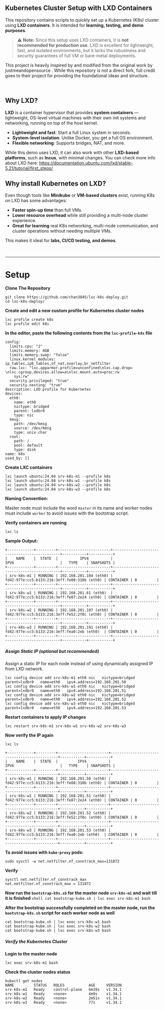## Kubernetes Cluster Setup with LXD Containers
This repository contains scripts to quickly set up a Kubernetes (K8s) cluster using **LXD containers**. It is intended for **learning, testing, and demo purposes**.

> ⚠️ **Note:** Since this setup uses LXD containers, it is **not recommended for production use**. LXD is excellent for lightweight, fast, and isolated environments, but it lacks the robustness and security guarantees of full VM or bare-metal deployments.


This project is heavily inspired by and modified from the original work by justmeandopensource
. While this repository is not a direct fork, full credit goes to their project for providing the foundational ideas and structure.

<br>

## Why LXD?

**LXD** is a container hypervisor that provides **system containers** — lightweight, OS-level virtual machines with their own init systems and networking, running on top of the host kernel.

- **Lightweight and fast**: Start a full Linux system in seconds.
- **System-level isolation**: Unlike Docker, you get a full OS environment.
- **Flexible networking**: Supports bridges, NAT, and more.

While this demo uses LXD, it can also work with other **LXD-based platforms**, such as **Incus**, with minimal changes.
You can check more info about LXD here: https://documentation.ubuntu.com/lxd/stable-5.21/tutorial/first_steps/
<br>


## Why install Kubernetes on LXD?

Even though tools like **Minikube** or **VM-based clusters** exist, running K8s on LXD has some advantages:

- **Faster spin-up time** than full VMs.
- **Lower resource overhead** while still providing a multi-node cluster experience.
- **Great for learning** real K8s networking, multi-node communication, and cluster operations without needing multiple VMs.
    
This makes it ideal for **labs, CI/CD testing, and demos**.

<br>

---

# Setup
**Clone The Repository**
```shell
git clone https://github.com/chan3845/lxc-k8s-deploy.git
cd lxc-k8s-deploy/
```

**Create and edit a new custom profile for Kubernetes cluster nodes**
```shell
lxc profile create k8s
lxc profile edit k8s
```

**In the editor, paste the following contents from the `lxc-profile-k8s` file**
```shell
config:
  limits.cpu: "2"
  limits.memory: 4GB
  limits.memory.swap: "false"
  linux.kernel_modules: ip_tables,ip6_tables,nf_nat,overlay,br_netfilter
  raw.lxc: "lxc.apparmor.profile=unconfined\nlxc.cap.drop= \nlxc.cgroup.devices.allow=a\nlxc.mount.auto=proc:rw
    sys:rw"
  security.privileged: "true"
  security.nesting: "true"
description: LXD profile for Kubernetes
devices:
  eth0:
    name: eth0
    nictype: bridged
    parent: lxdbr0
    type: nic
  kmsg:
    path: /dev/kmsg
    source: /dev/kmsg
    type: unix-char
  root:
    path: /
    pool: default
    type: disk
name: k8s
used_by: []
```

**Create LXC containers**
```shell
lxc launch ubuntu:24.04 srv-k8s-m1 --profile k8s
lxc launch ubuntu:24.04 srv-k8s-w1 --profile k8s
lxc launch ubuntu:24.04 srv-k8s-w2 --profile k8s
lxc launch ubuntu:24.04 srv-k8s-w3 --profile k8s
```

**Naming Convention:**

Master node must include the word `master` in its name and worker nodes must include `worker` to avoid issues with the bootstrap script.


**Verify containers are running**
```shell
lxc ls
```

**Sample Output:**
```shell
+------------+---------+------------------------+----------------------------------------------+-----------+-----------+
|    NAME    |  STATE  |          IPV4          |                     IPV6                     |   TYPE    | SNAPSHOTS |
+------------+---------+------------------------+----------------------------------------------+-----------+-----------+
| srv-k8s-m1 | RUNNING | 192.168.201.104 (eth0) | fd42:977e:cc5:b133:216:3eff:fe08:310b (eth0) | CONTAINER | 0         |
+------------+---------+------------------------+----------------------------------------------+-----------+-----------+
| srv-k8s-w1 | RUNNING | 192.168.201.61 (eth0)  | fd42:977e:cc5:b133:216:3eff:fe87:2e24 (eth0) | CONTAINER | 0         |
+------------+---------+------------------------+----------------------------------------------+-----------+-----------+
| srv-k8s-w2 | RUNNING | 192.168.201.107 (eth0) | fd42:977e:cc5:b133:216:3eff:fe52:2f0c (eth0) | CONTAINER | 0         |
+------------+---------+------------------------+----------------------------------------------+-----------+-----------+
| srv-k8s-w3 | RUNNING | 192.168.201.191 (eth0) | fd42:977e:cc5:b133:216:3eff:fea0:2eb (eth0)  | CONTAINER | 0         |
+------------+---------+------------------------+----------------------------------------------+-----------+-----------+

```

##### Assign Static IP (optional but recommended)
Assign a static IP for each node instead of using dynamically assigned IP from LXD network.

```shell
lxc config device add srv-k8s-m1 eth0 nic   nictype=bridged   parent=lxdbr0   name=eth0   ipv4.address=192.168.201.50
lxc config device add srv-k8s-w1 eth0 nic   nictype=bridged   parent=lxdbr0   name=eth0   ipv4.address=192.168.201.51
lxc config device add srv-k8s-w2 eth0 nic   nictype=bridged   parent=lxdbr0   name=eth0   ipv4.address=192.168.201.52
lxc config device add srv-k8s-w3 eth0 nic   nictype=bridged   parent=lxdbr0   name=eth0   ipv4.address=192.168.201.53
```

**Restart containers to apply IP changes**
```shell
lxc restart srv-k8s-m1 srv-k8s-w1 srv-k8s-w2 srv-k8s-w3
```

**Now verify the IP again**
```shell
lxc ls

+------------+---------+-----------------------+----------------------------------------------+-----------+-----------+
|    NAME    |  STATE  |         IPV4          |                     IPV6                     |   TYPE    | SNAPSHOTS |
+------------+---------+-----------------------+----------------------------------------------+-----------+-----------+
| srv-k8s-m1 | RUNNING | 192.168.201.50 (eth0) | fd42:977e:cc5:b133:216:3eff:fe08:310b (eth0) | CONTAINER | 0         |
+------------+---------+-----------------------+----------------------------------------------+-----------+-----------+
| srv-k8s-w1 | RUNNING | 192.168.201.51 (eth0) | fd42:977e:cc5:b133:216:3eff:fe87:2e24 (eth0) | CONTAINER | 0         |
+------------+---------+-----------------------+----------------------------------------------+-----------+-----------+
| srv-k8s-w2 | RUNNING | 192.168.201.52 (eth0) | fd42:977e:cc5:b133:216:3eff:fe52:2f0c (eth0) | CONTAINER | 0         |
+------------+---------+-----------------------+----------------------------------------------+-----------+-----------+
| srv-k8s-w3 | RUNNING | 192.168.201.53 (eth0) | fd42:977e:cc5:b133:216:3eff:fea0:2eb (eth0)  | CONTAINER | 0         |
+------------+---------+-----------------------+----------------------------------------------+-----------+-----------+ 
```

**To avoid issues with `kube-proxy` pods:**
```shell
sudo sysctl -w net.netfilter.nf_conntrack_max=131072
```

**Verify**
```shell
sysctl net.netfilter.nf_conntrack_max
net.netfilter.nf_conntrack_max = 131072
```

**Now run the `bootstrap-k8s.sh` for the master node `srv-k8s-m1` and wait till it is finished**
	```shell
	cat bootstrap-kube.sh | lxc exec srv-k8s-m1 bash
	```

**After the bootstrap successfully completed on the master node, run the `bootstrap-k8s.sh` script for each worker node as well**
```
cat bootstrap-kube.sh | lxc exec srv-k8s-w1 bash
cat bootstrap-kube.sh | lxc exec srv-k8s-w2 bash
cat bootstrap-kube.sh | lxc exec srv-k8s-w3 bash
```

##### Verify the Kubernetes Cluster
**Login to the master node**
```shell
lxc exec srv-k8s-m1 bash 
```

**Check the cluster nodes status**
```shell
kubectl get nodes
NAME         STATUS   ROLES           AGE     VERSION
srv-k8s-m1   Ready    control-plane   6m39s   v1.34.1
srv-k8s-w1   Ready    <none>          4m9s    v1.34.1
srv-k8s-w2   Ready    <none>          2m51s   v1.34.1
srv-k8s-w3   Ready    <none>          77s     v1.34.1
```
